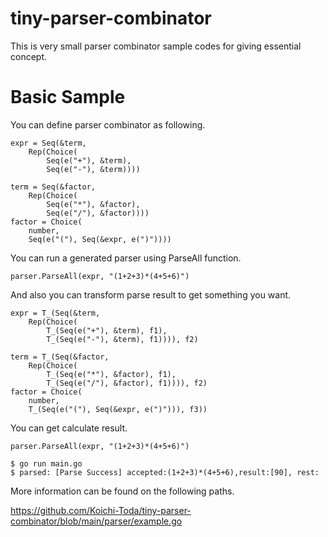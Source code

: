 # tiny-parser-combinator
This is very small parser combinator sample codes for giving essential concept.

# Basic Sample
You can define parser combinator as following. 

	expr = Seq(&term,
		Rep(Choice(
			Seq(e("+"), &term),
			Seq(e("-"), &term))))

	term = Seq(&factor,
		Rep(Choice(
			Seq(e("*"), &factor),
			Seq(e("/"), &factor))))
	factor = Choice(
		number,
		Seq(e("("), Seq(&expr, e(")"))))

You can run a generated parser using ParseAll function.

	parser.ParseAll(expr, "(1+2+3)*(4+5+6)")
  

And also you can transform parse result to get something you want.

	expr = T_(Seq(&term,
		Rep(Choice(
			T_(Seq(e("+"), &term), f1),
			T_(Seq(e("-"), &term), f1)))), f2)

	term = T_(Seq(&factor,
		Rep(Choice(
			T_(Seq(e("*"), &factor), f1),
			T_(Seq(e("/"), &factor), f1)))), f2)
	factor = Choice(
		number,
		T_(Seq(e("("), Seq(&expr, e(")"))), f3))
    
You can get calculate result.

	parser.ParseAll(expr, "(1+2+3)*(4+5+6)")
	
	$ go run main.go
	$ parsed: [Parse Success] accepted:(1+2+3)*(4+5+6),result:[90], rest:
  
More information can be found on the following paths.

https://github.com/Koichi-Toda/tiny-parser-combinator/blob/main/parser/example.go

